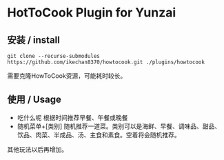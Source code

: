 # HotToCook Plugin for Yunzai

## 安装 / install

`git clone --recurse-submodules https://github.com/ikechan8370/howtocook.git ./plugins/howtocook`

需要克隆HowToCook资源，可能耗时较长。

## 使用 / Usage

* 吃什么呢 根据时间推荐早餐、午餐或晚餐
* 随机菜单+[类别] 随机推荐一道菜。类别可以是海鲜、早餐、调味品、甜品、饮品、肉菜、半成品、汤、主食和素食。空着将会随机推荐。

其他玩法以后再增加。